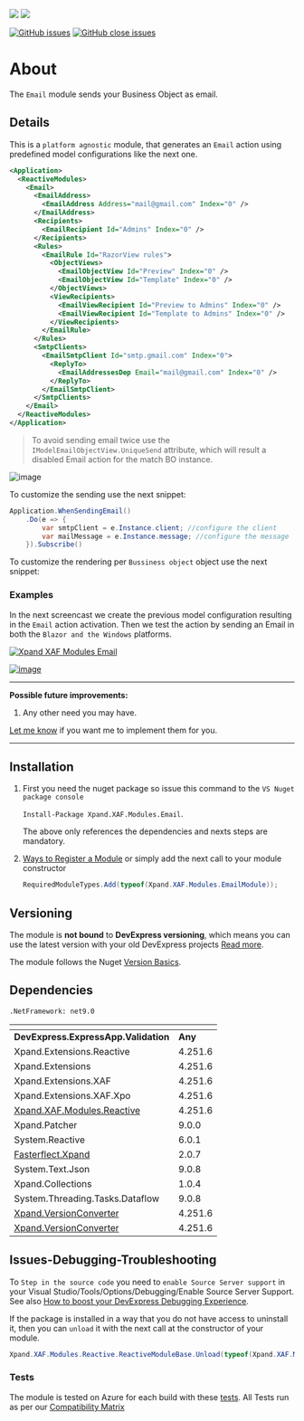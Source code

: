 ![](https://img.shields.io/nuget/v/Xpand.XAF.Modules.Email.svg?&style=flat) ![](https://img.shields.io/nuget/dt/Xpand.XAF.Modules.Email.svg?&style=flat)

[![GitHub issues](https://img.shields.io/github/issues/eXpandFramework/expand/Email.svg)](https://github.com/eXpandFramework/eXpand/issues?utf8=%E2%9C%93&q=is%3Aissue+is%3Aopen+sort%3Aupdated-desc+label%3AReactive.XAF+label%3AEmail) [![GitHub close issues](https://img.shields.io/github/issues-closed/eXpandFramework/eXpand/Email.svg)](https://github.com/eXpandFramework/eXpand/issues?utf8=%E2%9C%93&q=is%3Aissue+is%3Aclosed+sort%3Aupdated-desc+label%3AReactive.XAF+label%3AEmail)
# About 

The `Email` module sends your Business Object as email. 

## Details
This is a `platform agnostic` module, that generates an `Email` action using predefined model configurations like the next one.

```xml
<Application>
  <ReactiveModules>
    <Email>
      <EmailAddress>
        <EmailAddress Address="mail@gmail.com" Index="0" />
      </EmailAddress>
      <Recipients>
        <EmailRecipient Id="Admins" Index="0" />
      </Recipients>
      <Rules>
        <EmailRule Id="RazorView rules">
          <ObjectViews>
            <EmailObjectView Id="Preview" Index="0" />
            <EmailObjectView Id="Template" Index="0" />
          </ObjectViews>
          <ViewRecipients>
            <EmailViewRecipient Id="Preview to Admins" Index="0" />
            <EmailViewRecipient Id="Template to Admins" Index="0" />
          </ViewRecipients>
        </EmailRule>
      </Rules>
      <SmtpClients>
        <EmailSmtpClient Id="smtp.gmail.com" Index="0">
          <ReplyTo>
            <EmailAddressesDep Email="mail@gmail.com" Index="0" />
          </ReplyTo>
        </EmailSmtpClient>
      </SmtpClients>
    </Email>
  </ReactiveModules>
</Application>
```

> To avoid sending email twice use the `IModelEmailObjectView.UniqueSend` attribute, which will result a disabled Email action for the match BO instance.  
> 
![image](https://user-images.githubusercontent.com/159464/139561271-138cc53b-41d6-4569-a5e1-2ab65a66aa91.png)

To customize the sending use the next snippet:

```c#
Application.WhenSendingEmail()
    .Do(e => {
        var smtpClient = e.Instance.client; //configure the client
        var mailMessage = e.Instance.message; //configure the message
    }).Subscribe()
```

To customize the rendering per `Bussiness object` object use the next snippet:


### Examples

In the next screencast we create the previous model configuration resulting in the `Email` action activation. Then we test the action by sending an Email in both the `Blazor and the Windows` platforms.   

<twitter tags="#Email #Blazor">

[![Xpand XAF Modules Email](https://user-images.githubusercontent.com/159464/139561334-29a19d4f-085a-43f8-b93f-4c5fdf2aa1a4.gif)](https://youtu.be/Xy3IzZM6HYY)

</twitter>

[![image](https://user-images.githubusercontent.com/159464/87556331-2fba1980-c6bf-11ea-8a10-e525dda86364.png)](https://youtu.be/Xy3IzZM6HYY)

--- 

**Possible future improvements:**

1. Any other need you may have.

[Let me know](https://github.com/sponsors/apobekiaris) if you want me to implement them for you.

---

## Installation 
1. First you need the nuget package so issue this command to the `VS Nuget package console` 

   `Install-Package Xpand.XAF.Modules.Email`.

    The above only references the dependencies and nexts steps are mandatory.

2. [Ways to Register a Module](https://documentation.devexpress.com/eXpressAppFramework/118047/Concepts/Application-Solution-Components/Ways-to-Register-a-Module)
or simply add the next call to your module constructor
    ```cs
    RequiredModuleTypes.Add(typeof(Xpand.XAF.Modules.EmailModule));
    ```
## Versioning
The module is **not bound** to **DevExpress versioning**, which means you can use the latest version with your old DevExpress projects [Read more](https://github.com/eXpandFramework/XAF/tree/master/tools/Xpand.VersionConverter).

The module follows the Nuget [Version Basics](https://docs.microsoft.com/en-us/nuget/reference/package-versioning#version-basics).
## Dependencies
`.NetFramework: net9.0`

|<!-- -->|<!-- -->
|----|----
|**DevExpress.ExpressApp.Validation**|**Any**
|Xpand.Extensions.Reactive|4.251.6
 |Xpand.Extensions|4.251.6
 |Xpand.Extensions.XAF|4.251.6
 |Xpand.Extensions.XAF.Xpo|4.251.6
 |[Xpand.XAF.Modules.Reactive](https://github.com/eXpandFramework/Reactive.XAF/tree/master/src/Modules/Xpand.XAF.Modules.Reactive)|4.251.6
 |Xpand.Patcher|9.0.0
 |System.Reactive|6.0.1
 |[Fasterflect.Xpand](https://github.com/eXpandFramework/Fasterflect)|2.0.7
 |System.Text.Json|9.0.8
 |Xpand.Collections|1.0.4
 |System.Threading.Tasks.Dataflow|9.0.8
 |[Xpand.VersionConverter](https://github.com/eXpandFramework/Reactive.XAF/tree/master/tools/Xpand.VersionConverter)|4.251.6
 |[Xpand.VersionConverter](https://github.com/eXpandFramework/Reactive.XAF/tree/master/tools/Xpand.VersionConverter)|4.251.6

## Issues-Debugging-Troubleshooting

To `Step in the source code` you need to `enable Source Server support` in your Visual Studio/Tools/Options/Debugging/Enable Source Server Support. See also [How to boost your DevExpress Debugging Experience](https://github.com/eXpandFramework/DevExpress.XAF/wiki/How-to-boost-your-DevExpress-Debugging-Experience#1-index-the-symbols-to-your-custom-devexpresss-installation-location).

If the package is installed in a way that you do not have access to uninstall it, then you can `unload` it with the next call at the constructor of your module.
```cs
Xpand.XAF.Modules.Reactive.ReactiveModuleBase.Unload(typeof(Xpand.XAF.Modules.Email.EmailModule))
```


### Tests
The module is tested on Azure for each build with these [tests](https://github.com/eXpandFramework/Packages/tree/master/src/Tests/Xpand.XAF.s.Email.Email). 
All Tests run as per our [Compatibility Matrix](https://github.com/eXpandFramework/DevExpress.XAF#compatibility-matrix)

